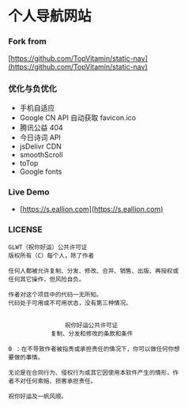 # 个人导航网站

### Fork from
[https://github.com/TopVitamin/static-nav](https://github.com/TopVitamin/static-nav)

### 优化与负优化
- 手机自适应
- Google CN API 自动获取 favicon.ico
- 腾讯公益 404
- 今日诗词 API
- jsDelivr CDN
- smoothScroll
- toTop
- Google fonts

### Live Demo
- [https://s.eallion.com](https://s.eallion.com)

### LICENSE
```
GLWT（祝你好运）公共许可证
版权所有（C）每个人，除了作者

任何人都被允许复制、分发、修改、合并、销售、出版、再授权或
任何其它操作，但风险自负。

作者对这个项目中的代码一无所知。
代码处于可用或不可用状态，没有第三种情况。


                祝你好运公共许可证
            复制、分发和修改的条款和条件

0 ：在不导致作者被指责或承担责任的情况下，你可以做任何你想
要做的事情。

无论是在合同行为、侵权行为或其它因使用本软件产生的情形，作
者不对任何索赔、损害承担责任。

祝你好运及一帆风顺。
```